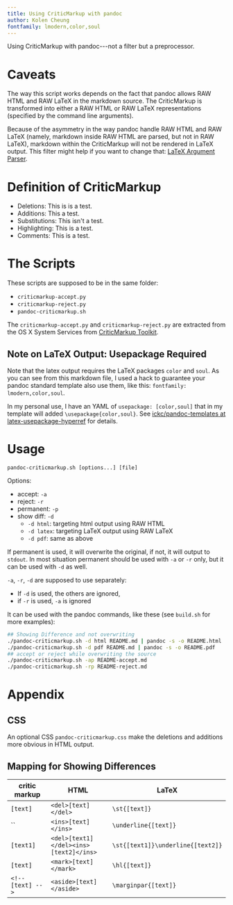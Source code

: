 ```yaml
---
title: Using CriticMarkup with pandoc
author: Kolen Cheung
fontfamily: lmodern,color,soul
---
```


Using CriticMarkup with pandoc---not a filter but a preprocessor.

# Caveats

The way this script works depends on the fact that pandoc allows RAW HTML and RAW LaTeX in the markdown source. The CriticMarkup is transformed into either a RAW HTML or RAW LaTeX representations (specified by the command line arguments).

Because of the asymmetry in the way pandoc handle RAW HTML and RAW LaTeX (namely, markdown inside RAW HTML are parsed, but not in RAW LaTeX), markdown within the CriticMarkup will not be rendered in LaTeX output. This filter might help if you want to change that: [LaTeX Argument Parser](https://gist.github.com/mpickering/f1718fcdc4c56273ed52).

# Definition of CriticMarkup #

- Deletions: This is is a test.
- Additions: This a test.
- Substitutions: This isn't a test.
- Highlighting: This is a test.
- Comments: This is a test<!-- What is a test for? -->.

# The Scripts #

These scripts are supposed to be in the same folder:

- `criticmarkup-accept.py`
- `criticmarkup-reject.py`
- `pandoc-criticmarkup.sh`

The `criticmarkup-accept.py` and `criticmarkup-reject.py` are extracted from the OS X System Services from [CriticMarkup Toolkit](http://criticmarkup.com/services.php).

## Note on LaTeX Output: Usepackage Required ##

Note that the latex output requires the LaTeX packages `color` and `soul`. As you can see from this markdown file, I used a hack to guarantee your pandoc standard template also use them, like this: `fontfamily: lmodern,color,soul`.

In my personal use, I have an YAML of `usepackage: [color,soul]` that in my template will added `\usepackage{color,soul}`. See [ickc/pandoc-templates at latex-usepackage-hyperref](https://github.com/ickc/pandoc-templates/tree/latex-usepackage-hyperref) for details.

# Usage #

`pandoc-criticmarkup.sh [options...] [file]`

Options:

- accept: `-a`
- reject: `-r`
- permanent: `-p`
- show diff: `-d`
	- `-d html`: targeting html output using RAW HTML
	- `-d latex`: targeting LaTeX output using RAW LaTeX
	- `-d pdf`: same as above

If permanent is used, it will overwrite the original, if not, it will output to `stdout`. In most situation permanent should be used with `-a` or `-r` only, but it can be used with `-d` as well.

`-a`, `-r`, `-d` are supposed to use separately:

- If `-d` is used, the others are ignored,
- if `-r` is used, `-a` is ignored

It can be used with the pandoc commands, like these (see `build.sh` for more examples):

```bash
## Showing Difference and not overwriting
./pandoc-criticmarkup.sh -d html README.md | pandoc -s -o README.html
./pandoc-criticmarkup.sh -d pdf README.md | pandoc -s -o README.pdf
## accept or reject while overwriting the source
./pandoc-criticmarkup.sh -ap README-accept.md
./pandoc-criticmarkup.sh -rp README-reject.md
```

# Appendix

## CSS ##

An optional CSS `pandoc-criticmarkup.css` make the deletions and additions more obvious in HTML output.

## Mapping for Showing Differences ##

| critic markup	| HTML	| LaTeX  	| 
|  ------------------------------------------	| -------------------------------------------------	| ----------------------------------------------	|  
| `[text]`	| `<del>[text]</del>`	| `\st{[text]}`	|  
| ``	| `<ins>[text]</ins>`	| `\underline{[text]}`	| 
| `[text1]`	| `<del>[text1]</del><ins>[text2]</ins>`	| `\st{[text1]}\underline{[text2]}`	| 
| `[text]`	| `<mark>[text]</mark>`	| `\hl{[text]}`	| 
| `<!-- [text] -->`	| `<aside>[text]</aside>`	| `\marginpar{[text]}`	|  
